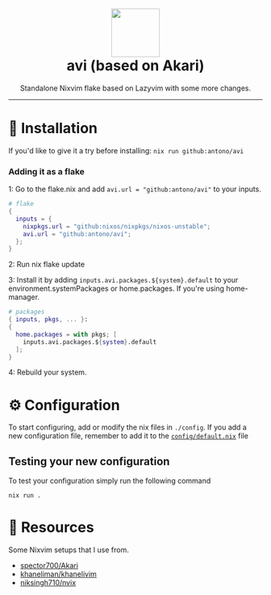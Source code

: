 <h1 align="center">
    <img src="https://raw.githubusercontent.com/NixOS/nixos-artwork/master/logo/nix-snowflake-colours.svg" width="96px" height="96px" />
    <br>
    avi (based on Akari)
</h1>

<p align=center>Standalone Nixvim flake based on Lazyvim with some more changes.</p>

---

</div>

# 🔨 Installation

If you'd like to give it a try before installing: `nix run github:antono/avi`

### Adding it as a flake

1: Go to the flake.nix and add `avi.url = "github:antono/avi"` to your inputs.

```nix
# flake
{
  inputs = {
    nixpkgs.url = "github:nixos/nixpkgs/nixos-unstable";
    avi.url = "github:antono/avi";
  };
}
```

2: Run nix flake update

3: Install it by adding `inputs.avi.packages.${system}.default` to your
environment.systemPackages or home.packages. If you're using home-manager.

```nix
# packages
{ inputs, pkgs, ... }:
{
  home.packages = with pkgs; [
    inputs.avi.packages.${system}.default
  ];
}
```

4: Rebuild your system.

</details>

# ⚙️ Configuration

To start configuring, add or modify the nix files in `./config`. If you add a
new configuration file, remember to add it to the
[`config/default.nix`](./config/default.nix) file

## Testing your new configuration

To test your configuration simply run the following command

```
nix run .
```

# :bookmark_tabs: Resources

Some Nixvim setups that I use from.

- [spector700/Akari](https://github.com/spector700/Akari)
- [khaneliman/khanelivim](https://github.com/khaneliman/khanelivim/tree/main)
- [niksingh710/nvix](https://github.com/niksingh710/nvix)
